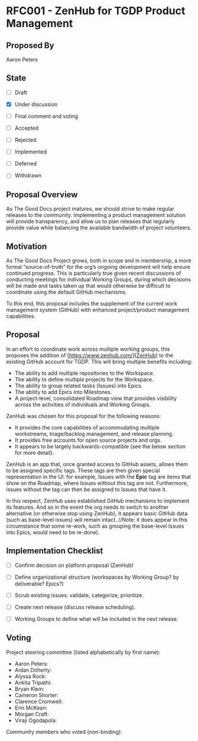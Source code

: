 # RFC001 - ZenHub for TGDP Product Management

## Proposed By

Aaron Peters


## State

- [ ] Draft
- [x] Under discussion
- [ ] Final comment and voting
- [ ] Accepted
- [ ] Rejected
- [ ] Implemented
- [ ] Deferred
- [ ] Withdrawn


## Proposal Overview

As The Good Docs project matures, we should strive to make regular releases to the community. Implementing a product management solution will provide transparency, and allow us to plan releases that regularly provide value while balancing the available bandwidth of project volunteers.


## Motivation

As The Good Docs Project grows, both in scope and in membership, a more formal “source-of-truth” for the org’s ongoing development will help ensure continued progress. This is particularly true given recent discussions of conducting meetings for individual Working Groups, during which decisions will be made and tasks taken up that would otherwise be difficult to coordinate using the default GitHub mechanisms.

To this end, this proposal includes the supplement of the current work management system (GitHub) with enhanced project/product management capabilities.


## Proposal

In an effort to coordinate work across multiple working groups, this proposes the addition of [https://www.zenhub.com/](ZenHub) to the existing GitHub account for TGDP. This will bring multiple benefits including:

* The ability to add multiple repositories to the Workspace.
* The ability to define multiple projects for the Workspace.
* The ability to group related tasks (Issues) into Epics.
* The ability to add Epics into Milestones.
* A project-level, consolidated Roadmap view that provides visibility across the activities of individuals and Working Groups.

ZenHub was chosen for this proposal for the following reasons:

* It provides the core capabilities of accommodating multiple workstreams, triage/backlog management, and release planning.
* It provides free accounts for open source projects and orgs.
* It appears to be largely backwards-compatible (see the below section for more detail).

ZenHub is an app that, once granted access to GitHub assets, allows them to be assigned specific tags. These tags are then given special representation in the UI: for example, Issues with the **Epic** tag are items that show on the Roadmap, where Issues without this tag are not. Furthermore, issues without the tag can then be assigned to Issues that have it.

In this respect, ZenHub uses established GitHub mechanisms to implement its features. And so in the event the org needs to switch to another alternative (or otherwise stop using ZenHub), it appears basic GitHub data (such as base-level issues) will remain intact. //Note: it does appear in this circumstance that some re-work, such as grouping the base-level Issues into Epics, would need to be re-done).


## Implementation Checklist

- [ ] Confirm decision on platform proposal (ZenHub)
- [ ] Define organizational structure (workspaces by Working Group? by deliverable? Epics?)
- [ ] Scrub existing issues: validate, categorize, prioritize.
- [ ] Create next release (discuss release scheduling).
- [ ] Working Groups to define what will be included in the next release.


## Voting

Project steering committee (listed alphabetically by first name):

* Aaron Peters:
* Aidan Doherty:
* Alyssa Rock:
* Ankita Tripathi:
* Bryan Klein:
* Cameron Shorter:
* Clarence Cromwell:
* Erin McKean:
* Morgan Craft:
* Viraji Ogodapola:

Community members who voted (non-binding):
